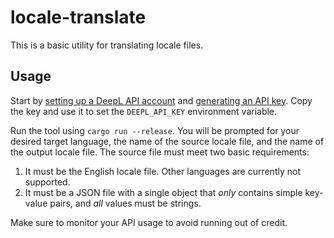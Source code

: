 # locale-translate
This is a basic utility for translating locale files.

## Usage
Start by [setting up a DeepL API account](https://www.deepl.com/en/signup) and [generating
an API key](https://www.deepl.com/en/your-account/keys). Copy the key and use it to set the
`DEEPL_API_KEY` environment variable.

Run the tool using `cargo run --release`. You will be prompted for your desired target language, the
name of the source locale file, and the name of the output locale file. The source file must meet
two basic requirements:
1. It must be the English locale file. Other languages are currently not supported.
2. It must be a JSON file with a single object that *only* contains simple key-value pairs, and
*all* values must be strings.

Make sure to monitor your API usage to avoid running out of credit.
